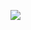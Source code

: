 ![][image-1]

[image-1]:	file:///Users/mac/Desktop/%E5%B1%8F%E5%B9%95%E5%BF%AB%E7%85%A7%202017-06-03%20%E4%B8%8A%E5%8D%8811.15.00.png